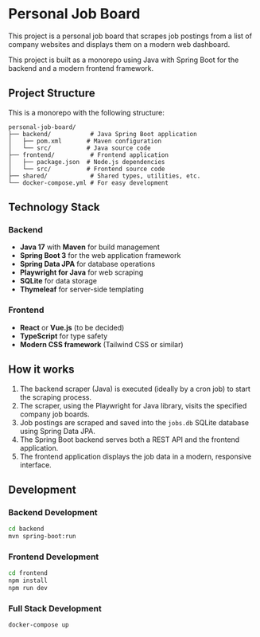 # Personal Job Board

This project is a personal job board that scrapes job postings from a list of company websites and displays them on a modern web dashboard.

This project is built as a monorepo using Java with Spring Boot for the backend and a modern frontend framework.

## Project Structure

This is a monorepo with the following structure:

```
personal-job-board/
├── backend/           # Java Spring Boot application
│   ├── pom.xml       # Maven configuration
│   └── src/          # Java source code
├── frontend/          # Frontend application
│   ├── package.json  # Node.js dependencies
│   └── src/          # Frontend source code
├── shared/            # Shared types, utilities, etc.
└── docker-compose.yml # For easy development
```

## Technology Stack

### Backend
- **Java 17** with **Maven** for build management
- **Spring Boot 3** for the web application framework
- **Spring Data JPA** for database operations
- **Playwright for Java** for web scraping
- **SQLite** for data storage
- **Thymeleaf** for server-side templating

### Frontend
- **React** or **Vue.js** (to be decided)
- **TypeScript** for type safety
- **Modern CSS framework** (Tailwind CSS or similar)

## How it works

1.  The backend scraper (Java) is executed (ideally by a cron job) to start the scraping process.
2.  The scraper, using the Playwright for Java library, visits the specified company job boards.
3.  Job postings are scraped and saved into the `jobs.db` SQLite database using Spring Data JPA.
4.  The Spring Boot backend serves both a REST API and the frontend application.
5.  The frontend application displays the job data in a modern, responsive interface.

## Development

### Backend Development
```bash
cd backend
mvn spring-boot:run
```

### Frontend Development
```bash
cd frontend
npm install
npm run dev
```

### Full Stack Development
```bash
docker-compose up
``` 
